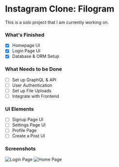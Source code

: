 # Instagram Clone: Filogram

This is a solo project that I am currently working on.

### What's Finished
- [x] Homepage UI
- [x] Login Page UI
- [x] Database & ORM Setup

### What Needs to be Done
- [ ] Set up GraphQL & API
- [ ] User Authentication
- [ ] Set up File Uploads
- [ ] Integrate with Frontend

### UI Elements
- [ ] Signup Page UI
- [ ] Settings Page UI
- [ ] Profile Page
- [ ] Create a Post UI

### Screenshots

![Login Page](https://i.imgur.com/wF7bdcK.png)
![Home Page](https://i.imgur.com/Ntbz953.png)
